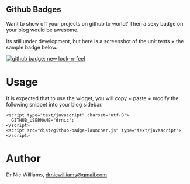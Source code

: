 Github Badges
-------------

Want to show off your projects on github to world? 
Then a sexy badge on your blog would be awesome.

Its still under development, but here is a screenshot
of the unit tests + the sample badge below.

<div><a href="http://skitch.com/drnic/keqx/github-badge-new-look-n-feel"><img src="http://img.skitch.com/20080426-jisygbfprs2wntu7fnngs1f7wm.jpg" alt="github badge: new look-n-feel" /></a></div>

Usage
=====

It is expected that to use the widget, you will copy + paste + modify
the following snippet into your blog sidebar.

    <script type="text/javascript" charset="utf-8">
      GITHUB_USERNAME="drnic";
    </script>
    <script src="dist/github-badge-launcher.js" type="text/javascript"></script>
    
Author
======

Dr Nic Williams, drnicwilliams@gmail.com